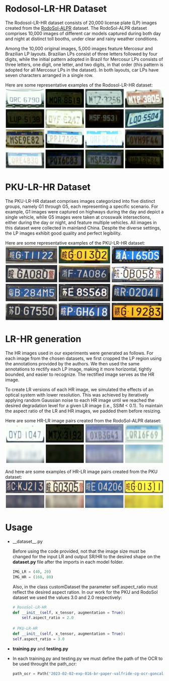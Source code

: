 # Rodosol-LR-HR Dataset


The Rodosol-LR-HR dataset consists of 20,000 license plate (LP) images created from the [RodoSol-ALPR](https://github.com/raysonlaroca/rodosol-alpr-dataset) dataset. The RodoSol-ALPR dataset comprises 10,000 images of different car models captured during both day and night at distinct toll booths, under clear and rainy weather conditions.

Among the 10,000 original images, 5,000 images feature Mercosur and Brazilian LP layouts. Brazilian LPs consist of three letters followed by four digits, while the initial pattern adopted in Brazil for Mercosur LPs consists of three letters, one digit, one letter, and two digits, in that order (this pattern is adopted for all Mercosur LPs in the dataset). In both layouts, car LPs have seven characters arranged in a single row.

Here are some representative examples of the Rodosol-LR-HR dataset:
<img src="./Media/RodoSol_dataset.png" width="600"/>

# PKU-LR-HR Dataset

The PKU-LR-HR dataset comprises images categorized into five distinct groups, namely G1 through G5, each representing a specific scenario. For example, G1 images were captured on highways during the day and depict a single vehicle, while G5 images were taken at crosswalk intersections, either during the day or night, and feature multiple vehicles. All images in this dataset were collected in mainland China. Despite the diverse settings, the LP images exhibit good quality and perfect legibility.

Here are some representative examples of the PKU-LR-HR dataset:
<img src="./Media/PKU_dataset.png" width="600"/>

# LR-HR generation

The HR images used in our experiments were generated as follows. For each image from the chosen datasets, we first cropped the LP region using the annotations provided by the authors. We then used the same annotations to rectify each LP image, making it more horizontal, tightly bounded, and easier to recognize. The rectified image serves as the HR image.

To create LR versions of each HR image, we simulated the effects of an optical system with lower resolution. This was achieved by iteratively applying random Gaussian noise to each HR image until we reached the desired degradation level for a given LR image (i.e., SSIM < 0.1). To maintain the aspect ratio of the LR and HR images, we padded them before resizing.

Here are some HR-LR image pairs created from the RodoSol-ALPR dataset:
<img src="./Media/image2.png" width="600"/>


And here are some examples of HR-LR image pairs created from the PKU dataset:
<img src="./Media/image.png" width="600"/>

# Usage

- \_\_dataset\_\_.py

    Before using the code provided, not that the image size must be changed for the input LR and output SR/HR to the desired shape on the __dataset.py__ file after the imports in each     model folder.

    ```python
    IMG_LR = (40, 20)
    IMG_HR = (160, 80)
    ```
    Also, in the class customDataset the parameter self.aspect_ratio must reflect the desired aspect ration. In our work for the PKU and RodoSol dataset we used the values 3.0 and 2.0     respectively:
 
    ```python
    # RosoSol-LR-HR
    def __init__(self, x_tensor, augmentation = True):
        self.aspect_ratio = 2.0

    # PKU-LR-HR
    def __init__(self, x_tensor, augmentation = True):
    self.aspect_ratio = 3.0
    ```
- __training.py__ and __testing.py__
- 
    In each training.py and testing.py we must define the path of the OCR to be used throught the path_ocr:
 
    ```python
    path_ocr = Path('2023-02-02-exp-016-br-paper-valfride-cg-ocr-goncalves2018realtime-original-120-60-adam-batch64-pat7')
    ```

